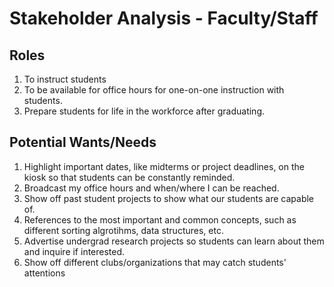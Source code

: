 <h1>Stakeholder Analysis - Faculty/Staff</h1>

<h2>Roles</h2>
<ol>
  <li>To instruct students</li>
  <li>To be available for office hours for one-on-one instruction with students.</li>
  <li>Prepare students for life in the workforce after graduating.</li>
</ol>
<h2>Potential Wants/Needs</h2>
<ol>
  <li>Highlight important dates, like midterms or project deadlines, on the kiosk so that students can be constantly reminded.</li>
  <li>Broadcast my office hours and when/where I can be reached.</li>
  <li>Show off past student projects to show what our students are capable of.</li>
  <li>References to the most important and common concepts, such as different sorting algrotihms, data structures, etc.</li>
  <li>Advertise undergrad research projects so students can learn about them and inquire if interested.</li>
  <li>Show off different clubs/organizations that may catch students' attentions</li>
  
</ol> 
